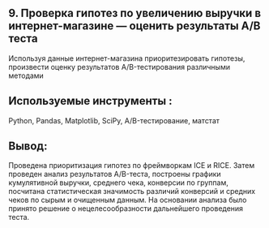 ## 9. Проверка гипотез по увеличению выручки в интернет-магазине — оценить результаты A/B теста
Используя данные интернет-магазина приоритезировать гипотезы, произвести оценку результатов A/B-тестирования различными методами

## Используемые инструменты : 
Python, Pandas, Matplotlib, SciPy, A/B-тестирование, матстат

## Вывод:
Проведена приоритизация гипотез по фреймворкам ICE и RICE. Затем проведен анализ
результатов A/B-теста, построены графики кумулятивной выручки, среднего чека,
конверсии по группам, посчитана статистическая значимость различий конверсий
и средних чеков по сырым и очищенным данным. На основании анализа было
принято решение о нецелесообразности дальнейшего проведения теста.
